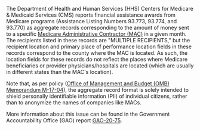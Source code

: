The Department of Health and Human Services (HHS) Centers for
Medicare & Medicaid Services (CMS) reports financial assistance
awards from Medicare programs (Assistance Listing Numbers 93.773,
93.774, and 93.770) as aggregate records corresponding to the amount
of money sent to a specific [Medicare Administrative Contractor
(MAC)](https://www.cms.gov/Medicare/Medicare-Contracting/Medicare-Administrative-Contractors/What-is-a-MAC)
in a given month. The recipients listed in these records are
"MULTIPLE RECIPIENTS," but the recipient location and primary place
of performance location fields in these records correspond to the
county where the MAC is located. As such, the location fields for
these records do not reflect the places where Medicare beneficiaries
or provider physicians/hospitals are located (which are usually in
different states than the MAC's location).

Note that, as per policy ([Office of Management and Budget (OMB) Memorandum M-17-04](https://www.whitehouse.gov/wp-content/uploads/legacy_drupal_files/omb/memoranda/2017/m-17-04.pdf)),
the aggregate record format is solely intended to shield personally
identifiable information (PII) of individual citizens, rather than to
anonymize the names of companies like MACs.

More information about this issue can be found in the Government
Accountability Office (GAO) report
[GAO-20-75](https://www.gao.gov/assets/gao-20-75.pdf).